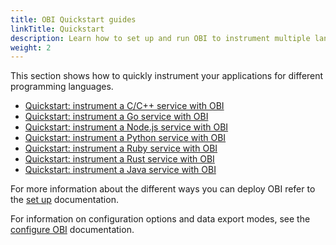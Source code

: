 ```yaml
---
title: OBI Quickstart guides
linkTitle: Quickstart
description: Learn how to set up and run OBI to instrument multiple languages.
weight: 2
---
```


This section shows how to quickly instrument your applications for different
programming languages.

- [Quickstart: instrument a C/C++ service with OBI](cpp/)
- [Quickstart: instrument a Go service with OBI](golang/)
- [Quickstart: instrument a Node.js service with OBI](nodejs/)
- [Quickstart: instrument a Python service with OBI](python/)
- [Quickstart: instrument a Ruby service with OBI](ruby/)
- [Quickstart: instrument a Rust service with OBI](rust/)
- [Quickstart: instrument a Java service with OBI](java/)

For more information about the different ways you can deploy OBI refer to the
[set up](../setup/) documentation.

For information on configuration options and data export modes, see the
[configure OBI](../configure/) documentation.
